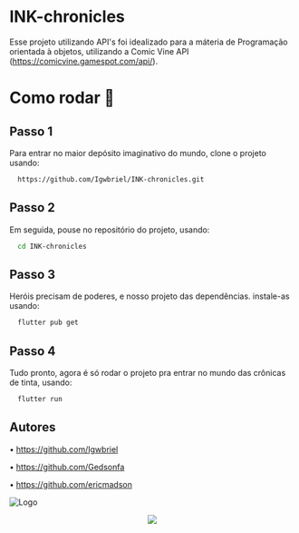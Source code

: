 # INK-chronicles
Esse projeto utilizando API's foi idealizado para a máteria de Programação orientada à objetos, utilizando a Comic Vine API (https://comicvine.gamespot.com/api/).

# Como rodar 🦸

## Passo 1
Para entrar no maior depósito imaginativo do mundo, clone o projeto usando:
```bash
  https://github.com/Igwbriel/INK-chronicles.git
```
## Passo 2
Em seguida, pouse no repositório do projeto, usando:
```bash
  cd INK-chronicles
```
## Passo 3
Heróis precisam de poderes, e nosso projeto das dependências. instale-as usando:

```bash
  flutter pub get
```
## Passo 4
Tudo pronto, agora é só rodar o projeto pra entrar no mundo das crônicas de tinta, usando:

```bash
  flutter run 
```
## Autores

• https://github.com/Igwbriel

• https://github.com/Gedsonfa

• https://github.com/ericmadson


![Logo](https://camo.githubusercontent.com/b6d2d66adc138025ea9cdf8444cdc29a588c98d062c263f8651ba6b7ad46fef0/68747470733a2f2f696d672e736869656c64732e696f2f62616467652f466c75747465722d2532333032353639422e7376673f7374796c653d666f722d7468652d6261646765266c6f676f3d466c7574746572266c6f676f436f6c6f723d7768697465)
<div align = "center">
  <img src = "https://uploaddeimagens.com.br/images/004/494/075/full/inkLogo.png?1685928793" with = "100px"/>
           
 </div>




